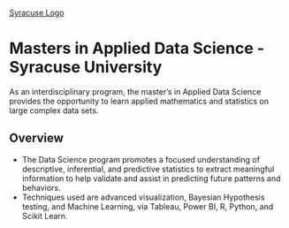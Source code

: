 [Syracuse Logo](https://github.com/dcaley5005/Data_Science/blob/main/Syracuse/Applied%20Data%20Science%20Portfolio/syracuse_logo.png)

# Masters in Applied Data Science - Syracuse University

As an interdisciplinary program, the master’s in Applied Data Science provides the opportunity to learn applied mathematics and statistics on large complex data sets.

## Overview
- The Data Science program promotes a focused understanding of descriptive, inferential, and predictive statistics to extract meaningful information to help validate and assist in predicting future patterns and behaviors.
- Techniques used are advanced visualization, Bayesian Hypothesis testing, and Machine Learning, via Tableau, Power BI, R, Python, and Scikit Learn.
